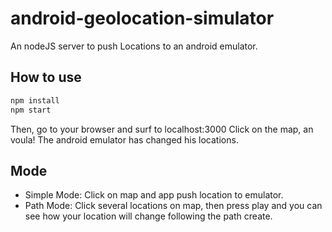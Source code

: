 # android-geolocation-simulator
An nodeJS server to push Locations to an android emulator.  

## How to use
```sh
npm install
npm start
```

Then, go to your browser and surf to localhost:3000
Click on the map, an voula! The android emulator has changed his locations.

## Mode

 - Simple Mode: Click on map and app push location to emulator.
 - Path Mode: Click several locations on map, then press play and you can see how your location will change following the path create.  
